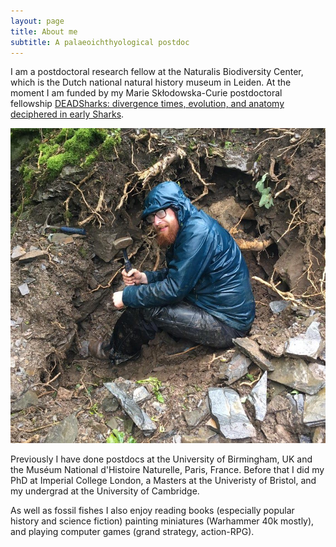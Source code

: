 ```yaml
---
layout: page
title: About me
subtitle: A palaeoichthyological postdoc
---
```

I am a postdoctoral research fellow at the Naturalis Biodiversity Center, which is the Dutch national natural history museum in Leiden. At the moment I am funded by my Marie Skłodowska-Curie postdoctoral fellowship [DEADSharks: divergence times, evolution, and anatomy deciphered in early Sharks](https://cordis.europa.eu/project/id/101062426). 

![Me](/assets/img/Goblin_hole.jpg)

Previously I have done postdocs at the University of Birmingham, UK and the Muséum National d'Histoire Naturelle, Paris, France. Before that I did my PhD at Imperial College London, a Masters at the Univeristy of Bristol, and my undergrad at the University of Cambridge.

As well as fossil fishes I also enjoy reading books (especially popular history and science fiction) painting miniatures (Warhammer 40k mostly), and playing computer games (grand strategy, action-RPG).
